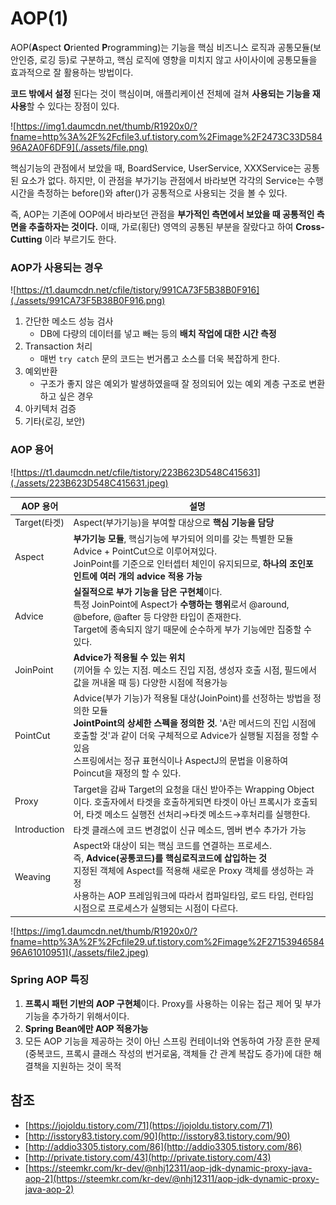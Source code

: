 # AOP(1)

AOP(**A**spect **O**riented **P**rogramming)는 기능을 핵심 비즈니스 로직과 공통모듈(보안인증, 로깅 등)로 구분하고, 핵심 로직에 영향을 미치지 않고 사이사이에 공통모듈을 효과적으로 잘 활용하는 방법이다. 

**코드 밖에서 설정** 된다는 것이 핵심이며, 애플리케이션 전체에 걸쳐 **사용되는 기능을 재사용**할 수 있다는 장점이 있다.

![https://img1.daumcdn.net/thumb/R1920x0/?fname=http%3A%2F%2Fcfile3.uf.tistory.com%2Fimage%2F2473C33D58496A2A0F6DF9](./assets/file.png)


핵심기능의 관점에서 보았을 때, BoardService, UserService, XXXService는 공통된 요소가 없다. 하지만, 이 관점을 부가기능 관점에서 바라보면 각각의 Service는 수행시간을 측정하는 before()와 after()가 공통적으로 사용되는 것을 볼 수 있다.

즉, AOP는 기존에 OOP에서 바라보던 관점을 **부가적인 측면에서 보았을 때 공통적인 측면을 추출하자는 것이다.** 이때, 가로(횡단) 영역의 공통된 부분을 잘랐다고 하여 **Cross-Cutting** 이라 부르기도 한다.



### AOP가 사용되는 경우

![https://t1.daumcdn.net/cfile/tistory/991CA73F5B38B0F916](./assets/991CA73F5B38B0F916.png)

1. 간단한 메소드 성능 검사
   - DB에 다량의 데이터를 넣고 빼는 등의 **배치 작업에 대한 시간 측정**
2. Transaction 처리
   - 매번 `try catch` 문의 코드는 번거롭고 소스를 더욱 복잡하게 한다.
3. 예외반환
   - 구조가 좋지 않은 예외가 발생하였을때 잘 정의되어 있는 예외 계층 구조로 변환하고 싶은 경우
4. 아키텍처 검증
5. 기타(로깅, 보안)



### AOP 용어



![https://t1.daumcdn.net/cfile/tistory/223B623D548C415631](./assets/223B623D548C415631.jpeg)


| AOP 용어     | 설명                                                         |
| ------------ | ------------------------------------------------------------ |
| Target(타겟) | Aspect(부가기능)을 부여할 대상으로 **핵심 기능을 담당**      |
| Aspect       | **부가기능 모듈**, 핵심기능에 부가되어 의미를 갖는 특별한 모듈<br/>Advice + PointCut으로 이루어져있다.<br/>JoinPoint를 기준으로 인터셉터 체인이 유지되므로, **하나의 조인포인트에 여러 개의 advice 적용 가능** |
| Advice       | **실질적으로 부가 기능을 담은 구현체**이다.<br/>특정 JoinPoint에 Aspect가 **수행하는 행위**로서 @around, @before, @after 등 다양한 타입이 존재한다.<br/>Target에 종속되지 않기 때문에 순수하게 부가 기능에만 집중할 수 있다. |
| JoinPoint    | **Advice가 적용될 수 있는 위치**<br/>(끼어들 수 있는 지점. 메소드 진입 지점, 생성자 호출 시점, 필드에서 값을 꺼내올 때 등) 다양한 시점에 적용가능 |
| PointCut     | Advice(부가 기능)가 적용될 대상(JoinPoint)를 선정하는 방법을 정의한 모듈<br>**JointPoint의 상세한 스펙을 정의한 것.** 'A란 메서드의 진입 시점에 호출할 것'과 같이 더욱 구체적으로 Advice가 실행될 지점을 정할 수 있음<br/>스프링에서는 정규 표현식이나 AspectJ의 문법을 이용하여 Poincut을 재정의 할 수 있다. |
| Proxy        | Target을 감싸 Target의 요청을 대신 받아주는 Wrapping Object이다. 호출자에서 타겟을 호출하게되면 타겟이 아닌 프록시가 호출되어, 타겟 메소드 실행전 선처리→타겟 메소드→후처리를 실행한다. |
| Introduction | 타겟 클래스에 코드 변경없이 신규 메소드, 멤버 변수 추가가 가능 |
| Weaving      | Aspect와 대상이 되는 핵심 코드를 연결하는 프로세스.<br/>즉, **Advice(공통코드)를 핵심로직코드에 삽입하는 것**<br/>지정된 객체에 Aspect를 적용해 새로운 Proxy 객체를 생성하는 과정<br/>사용하는 AOP 프레임워크에 따라서 컴파일타임, 로드 타임, 런타임 시점으로 프로세스가 실행되는 시점이 다르다. |

![https://img1.daumcdn.net/thumb/R1920x0/?fname=http%3A%2F%2Fcfile29.uf.tistory.com%2Fimage%2F2715394658496A61010951](./assets/file2.jpeg)



### Spring AOP 특징

1. **프록시 패턴 기반의 AOP 구현체**이다. Proxy를 사용하는 이유는 접근 제어 및 부가기능을 추가하기 위해서이다.
2. **Spring Bean에만 AOP 적용가능**
3. 모든 AOP 기능을 제공하는 것이 아닌 스프링 컨테이너와 연동하여 가장 흔한 문제(중복코드, 프록시 클래스 작성의 번거로움, 객체들 간 관계 복잡도 증가)에 대한 해결책을 지원하는 것이 목적

## 참조

- [https://jojoldu.tistory.com/71](https://jojoldu.tistory.com/71)
- [http://isstory83.tistory.com/90](http://isstory83.tistory.com/90)
- [http://addio3305.tistory.com/86](http://addio3305.tistory.com/86)
- [http://private.tistory.com/43](http://private.tistory.com/43)
- [https://steemkr.com/kr-dev/@nhj12311/aop-jdk-dynamic-proxy-java-aop-2](https://steemkr.com/kr-dev/@nhj12311/aop-jdk-dynamic-proxy-java-aop-2)